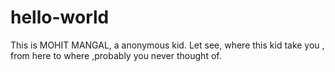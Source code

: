 # hello-world
This is MOHIT MANGAL, a anonymous kid.
Let see, where this kid take you , from here to where ,probably you never thought of.
